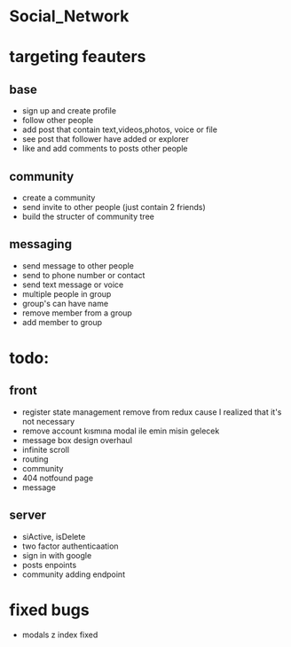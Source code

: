 # Social_Network

# targeting feauters

## base
- sign up and create profile
- follow other people
- add post that contain text,videos,photos, voice or file
- see post that follower have added or explorer
- like and add comments to posts other people

## community
- create a community
- send invite to other people (just contain 2 friends)
- build the structer of community tree

## messaging
- send message to other people
- send to phone number or contact
- send text message or voice
- multiple people in group
- group's can have name
- remove member from a group
- add member to group

# todo:

## front
- register state management remove from redux cause I realized that it's not necessary
- remove account kısmına modal ile emin misin gelecek
- message box design overhaul
- infinite scroll
- routing
- community
- 404 notfound page
- message

## server
- siActive, isDelete              
- two factor authenticaation
- sign in with google
- posts enpoints
- community adding endpoint



# fixed bugs

- modals z index fixed
